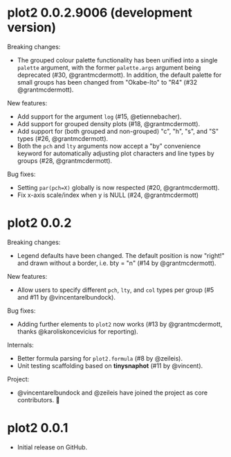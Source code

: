 # plot2 0.0.2.9006 (development version)

Breaking changes:

- The grouped colour palette functionality has been unified into a single
`palette` argument, with the former `palette.args` argument being deprecated
(#30, @grantmcdermott). In addition, the default palette for small groups has
been changed from "Okabe-Ito" to "R4" (#32 @grantmcdermott). 

New features:

- Add support for the argument `log` (#15, @etiennebacher).
- Add support for grouped density plots (#18, @grantmcdermott).
- Add support for (both grouped and non-grouped) "c", "h", "s", and "S" types
(#26, @grantmcdermott).
- Both the `pch` and `lty` arguments now accept a "by" convenience keyword for
automatically adjusting plot characters and line types by groups (#28,
@grantmcdermott).

Bug fixes:

- Setting `par(pch=X)` globally is now respected (#20, @grantmcdermott).
- Fix x-axis scale/index when y is NULL (#24, @grantmcdermott)

# plot2 0.0.2

Breaking changes:

- Legend defaults have been changed. The default position is now "right!" and
drawn without a border, i.e. bty = "n" (#14 by @grantmcdermott).

New features:

- Allow users to specify different `pch`, `lty`, and `col` types per group (#5
and #11 by @vincentarelbundock).

Bug fixes:

- Adding further elements to `plot2` now works (#13 by @grantmcdermott, thanks
@karoliskoncevicius for reporting).

Internals:

- Better formula parsing for `plot2.formula` (#8 by @zeileis).
- Unit testing scaffolding based on **tinysnaphot** (#11 by @vincent).

Project:

- @vincentarelbundock and @zeileis have joined the project as core contributors.
🎉

# plot2 0.0.1

* Initial release on GitHub.
